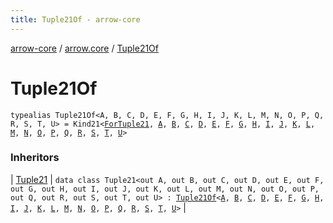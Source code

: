 ```yaml
---
title: Tuple21Of - arrow-core
---
```


[arrow-core](../index.html) / [arrow.core](index.html) / [Tuple21Of](./-tuple21-of.html)

# Tuple21Of

`typealias Tuple21Of<A, B, C, D, E, F, G, H, I, J, K, L, M, N, O, P, Q, R, S, T, U> = Kind21<`[`ForTuple21`](-for-tuple21.html)`, `[`A`](-tuple21-of.html#A)`, `[`B`](-tuple21-of.html#B)`, `[`C`](-tuple21-of.html#C)`, `[`D`](-tuple21-of.html#D)`, `[`E`](-tuple21-of.html#E)`, `[`F`](-tuple21-of.html#F)`, `[`G`](-tuple21-of.html#G)`, `[`H`](-tuple21-of.html#H)`, `[`I`](-tuple21-of.html#I)`, `[`J`](-tuple21-of.html#J)`, `[`K`](-tuple21-of.html#K)`, `[`L`](-tuple21-of.html#L)`, `[`M`](-tuple21-of.html#M)`, `[`N`](-tuple21-of.html#N)`, `[`O`](-tuple21-of.html#O)`, `[`P`](-tuple21-of.html#P)`, `[`Q`](-tuple21-of.html#Q)`, `[`R`](-tuple21-of.html#R)`, `[`S`](-tuple21-of.html#S)`, `[`T`](-tuple21-of.html#T)`, `[`U`](-tuple21-of.html#U)`>`

### Inheritors

| [Tuple21](-tuple21/index.html) | `data class Tuple21<out A, out B, out C, out D, out E, out F, out G, out H, out I, out J, out K, out L, out M, out N, out O, out P, out Q, out R, out S, out T, out U> : `[`Tuple21Of`](./-tuple21-of.html)`<`[`A`](-tuple21/index.html#A)`, `[`B`](-tuple21/index.html#B)`, `[`C`](-tuple21/index.html#C)`, `[`D`](-tuple21/index.html#D)`, `[`E`](-tuple21/index.html#E)`, `[`F`](-tuple21/index.html#F)`, `[`G`](-tuple21/index.html#G)`, `[`H`](-tuple21/index.html#H)`, `[`I`](-tuple21/index.html#I)`, `[`J`](-tuple21/index.html#J)`, `[`K`](-tuple21/index.html#K)`, `[`L`](-tuple21/index.html#L)`, `[`M`](-tuple21/index.html#M)`, `[`N`](-tuple21/index.html#N)`, `[`O`](-tuple21/index.html#O)`, `[`P`](-tuple21/index.html#P)`, `[`Q`](-tuple21/index.html#Q)`, `[`R`](-tuple21/index.html#R)`, `[`S`](-tuple21/index.html#S)`, `[`T`](-tuple21/index.html#T)`, `[`U`](-tuple21/index.html#U)`>` |

